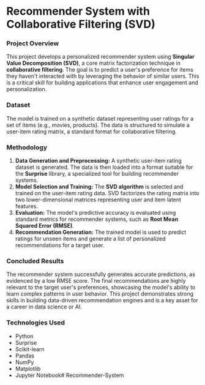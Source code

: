 # Recommender System with Collaborative Filtering (SVD)

### Project Overview
This project develops a personalized recommender system using **Singular Value Decomposition (SVD)**, a core matrix factorization technique in **collaborative filtering**. The goal is to predict a user's preference for items they haven't interacted with by leveraging the behavior of similar users. This is a critical skill for building applications that enhance user engagement and personalization.

### Dataset
The model is trained on a synthetic dataset representing user ratings for a set of items (e.g., movies, products). The data is structured to simulate a user-item rating matrix, a standard format for collaborative filtering.

### Methodology
1.  **Data Generation and Preprocessing:** A synthetic user-item rating dataset is generated. The data is then loaded into a format suitable for the **Surprise** library, a specialized tool for building recommender systems.
2.  **Model Selection and Training:** The **SVD algorithm** is selected and trained on the user-item rating data. SVD factorizes the rating matrix into two lower-dimensional matrices representing user and item latent features.
3.  **Evaluation:** The model's predictive accuracy is evaluated using standard metrics for recommender systems, such as **Root Mean Squared Error (RMSE)**.
4.  **Recommendation Generation:** The trained model is used to predict ratings for unseen items and generate a list of personalized recommendations for a target user.

### Concluded Results
The recommender system successfully generates accurate predictions, as evidenced by a low RMSE score. The final recommendations are highly relevant to the target user's preferences, showcasing the model's ability to learn complex patterns in user behavior. This project demonstrates strong skills in building data-driven recommendation engines and is a key asset for a career in data science or AI.

### Technologies Used
- Python
- Surprise
- Scikit-learn
- Pandas
- NumPy
- Matplotlib
- Jupyter Notebook# Recommender-System
